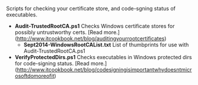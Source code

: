 Scripts for checking your certificate store, and code-sgning status of executables.

* **Audit-TrustedRootCA.ps1** Checks Windows certificate stores for possibly untrustworthy certs. [Read more.] (http://www.itcookbook.net/blog/auditingyourrootcertificates)
    * **Sept2014-WindowsRootCAList.txt**  List of thumbprints for use with Audit-TrustedRootCA.ps1
* **VerifyProtectedDirs.ps1** Checks executables in Windows protected dirs for code-signing status. [Read more.] (http://www.itcookbook.net/blog/codesigningisimportantwhydoesntmicrosoftdomoreofit)
